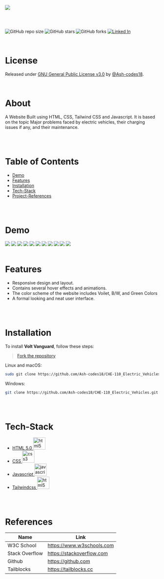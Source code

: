 <div><img src="assets/main.jpg" ></div>

<br><br>

![GitHub repo size](https://img.shields.io/github/repo-size/Ash-codes18/CHE-110_Electric_Vehicles)
![GitHub stars](https://img.shields.io/github/stars/Ash-codes18/CHE-110_Electric_Vehicles)
![GitHub forks](https://img.shields.io/github/forks/Ash-codes18/CHE-110_Electric_Vehicles)
[![Linked In](https://img.shields.io/badge/LinkedIn-0077B5?style=for-the-badge&logo=linkedin&logoColor=white)](https://www.linkedin.com/in/ashmit-mehta/)

<br>

# License

Released under <a href="/LICENSE">GNU General Public License v3.0</a> by <a href="https://github.com/Ash-codes18">@Ash-codes18</a>.

 <br>

# About

A Website Built using HTML, CSS, Tailwind CSS and Javascript. It is based on the topic Major problems faced by electric vehicles, their charging issues if any,
and their maintenance.

<br>
<br>

# Table of Contents
- [Demo](#Demo)
- [Features](#Features)
- [Installation](#Installation)
- [Tech-Stack](#Tech-Stack)
- [Project-References](#References)

<br>
<br>

# Demo

<img src="assets\d1.png">
<img src="assets\d11.png">
<img src="assets\d2.png">
<img src="assets\d3.png">
<img src="assets\d4.png">
<img src="assets\d5.png">
<img src="assets\d6.png">
<img src="assets\d7.png">
<img src="assets\d8.png">
<img src="assets\d9.png">
<img src="assets\d10.png">

<br>
<br>

# Features

- Responsive design and layout.
- Contains several hover effects and animations. 
- The color scheme of the website includes Voilet, B/W, and Green Colors
- A formal looking and neat user interface.

<br>
<br>

# Installation

To install **Volt Vanguard**, follow these steps:

> [Fork the repository](https://github.com/Ash-codes18/CHE-110_Electric_Vehicles/fork) 

Linux and macOS:

```bash
sudo git clone https://github.com/Ash-codes18/CHE-110_Electric_Vehicles.git
```

Windows:

```bash
git clone https://github.com/Ash-codes18/CHE-110_Electric_Vehicles.git
```

<br>
<br>

# Tech-Stack

- <div><a href="https://www.w3.org/html/" target="_blank">HTML 5.0 <img src="https://raw.githubusercontent.com/devicons/devicon/master/icons/html5/html5-original-wordmark.svg" alt="html5" width="40" height="40"/> </a></div>

- <div><a href="https://www.w3schools.com/css/" target="_blank"> CSS <img src="https://raw.githubusercontent.com/devicons/devicon/master/icons/css3/css3-original-wordmark.svg" alt="css3" width="40" height="40"/> </a>

- <div><a href="https://developer.mozilla.org/en-US/docs/Web/JavaScript" target="_blank"> Javascript <img src="https://raw.githubusercontent.com/devicons/devicon/master/icons/javascript/javascript-original.svg" alt="javascript" width="40" height="40"/> </a></div>

- <div><a href="https://www.w3.org/html/" target="_blank">Tailwindcss <img src="https://camo.githubusercontent.com/5734d0669fe22ce04a1cb989a156cd32c379875f6bca56d5210c9432824856d9/68747470733a2f2f7777772e766563746f726c6f676f2e7a6f6e652f6c6f676f732f7461696c77696e646373732f7461696c77696e646373732d69636f6e2e737667" alt="html5" width="40" height="40"/> </a></div>


<br>
<br>

# References

| Name | Link |
| --- | ---|
| W3C School | https://www.w3schools.com |
| Stack Overflow | https://stackoverflow.com |
| Github | https://github.com |
| Tailblocks | https://tailblocks.cc |
